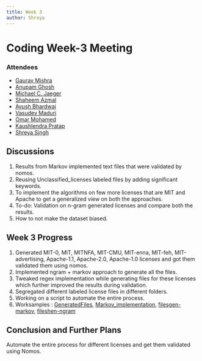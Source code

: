 ```yaml
---
title: Week 3
author: Shreya
---
```

<!--
SPDX-License-Identifier: CC-BY-SA-4.0

SPDX-FileCopyrightText: 2021 Shreya Singh <shreyaregg@gmail.com>
-->
# Coding Week-3 Meeting
### Attendees

- [Gaurav Mishra ](https://github.com/GMishx)
- [Anupam Ghosh ](https://github.com/ag4ums)
- [Michael C. Jaeger](https://github.com/mcjaeger)
- [Shaheem Azmal ](https://github.com/shaheemazmalmmd)
- [Ayush Bhardwaj ](https://github.com/hastagAB)
- [Vasudev Maduri ](https://github.com/vasudevmaduri)
- [Omar Mohamed ](https://github.com/OmarAbdelSamea)
- [Kaushlendra Pratap ](https://github.com/Kaushl2208)
- [Shreya Singh ](https://github.com/SinghShreya05)

## Discussions
1. Results from Markov implemented text files that were validated by nomos. 
2. Reusing Unclassified_licenses labeled files by adding significant keywords. 
3. To implement the algorithms on few more licenses that are MIT and Apache to get a generalized view on both the approaches.
4. To-do: Validation on n-gram generated licenses and compare both the results.
5. How to not make the dataset biased.

## Week 3 Progress
1. Generated MIT-0, MIT, MITNFA, MIT-CMU, MIT-enna, MIT-feh, MIT-advertising, Apache-1.1, Apache-2.0, Apache-1.0 licenses and got them validated them using nomos.
2. Implemented ngram + markov approach to generate all the files.
3. Tweaked regex implementation while generating files for these licenses which further improved the results during validation.
4. Segregated different labeled license files in different folders. 
5. Working on a script to automate the entire process. 
6. Worksamples : [GeneratedFiles](https://drive.google.com/drive/folders/1Xax_nkc4e3hHZDompzO6ePKrH5lLoErV?usp=sharing), [Markov_implementation](https://colab.research.google.com/drive/1URpkYGqZyZqwag6XUsLwPf84s2YBWNXY), [filesgen-markov](https://colab.research.google.com/drive/1bR3O98q3k2oMq-cOg_-1F8QcJe3gpmDG), [fileshen-ngram](https://colab.research.google.com/drive/1myI_jMiObbUMcHUJdIKmmeurueMxFN5d)

## Conclusion and Further Plans
Automate the entire process for different licenses and get them validated using Nomos.
